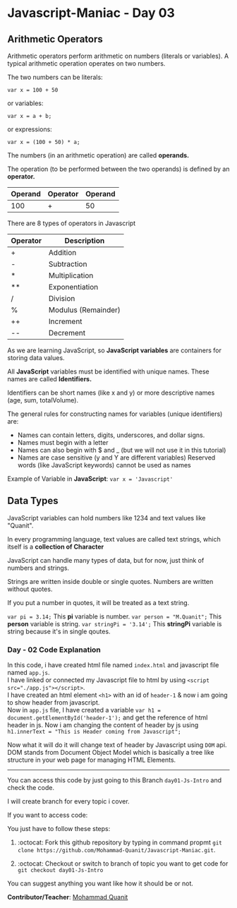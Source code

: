 # Javascript-Maniac - Day 03
## Arithmetic Operators
Arithmetic operators perform arithmetic on numbers (literals or variables).
A typical arithmetic operation operates on two numbers.

The two numbers can be literals:

`var x = 100 + 50`

or variables:

`var x = a + b;`

or expressions:

`var x = (100 + 50) * a;`

The numbers (in an arithmetic operation) are called <b>operands.</b>

The operation (to be performed between the two operands) is defined by an <b>operator.</b>


Operand | Operator | Operand
--- | --- | --- |
100 | + | 50


There are 8 types of operators in Javascript


Operator | Description
--- | --- 
| + | Addition
| - | Subtraction
| * | Multiplication
|** | Exponentiation
| / | Division
| % | Modulus (Remainder)
|++| Increment
|--| Decrement


As we are learning JavaScript, so <b>JavaScript variables</b> are containers for storing data values.

All <b>JavaScript</b> variables must be identified with unique names. These names are called <b>Identifiers.</b>

Identifiers can be short names (like x and y) or more descriptive names (age, sum, totalVolume).

The general rules for constructing names for variables (unique identifiers) are:

* Names can contain letters, digits, underscores, and dollar signs.
* Names must begin with a letter
* Names can also begin with $ and _ (but we will not use it in this tutorial)
* Names are case sensitive (y and Y are different variables)
Reserved words (like JavaScript keywords) cannot be used as names

Example of Variable in <b>JavaScript</b>: `var x = 'Javascript'`


## Data Types
JavaScript variables can hold numbers like 1234 and text values like "Quanit".

In every programming language, text values are called text strings, which itself is a <b>collection of Character</b>

JavaScript can handle many types of data, but for now, just think of numbers and strings.

Strings are written inside double or single quotes. Numbers are written without quotes.

If you put a number in quotes, it will be treated as a text string.

`var pi = 3.14;`  This <b>pi</b> variable is number.
`var person = "M.Quanit";`  This <b>person</b> variable is string.
`var stringPi = '3.14';`  This <b>stringPi</b> variable is string because it's in single qoutes.

### Day - 02 Code Explanation
In this code, i have created html file named `index.html` and javascript file named `app.js`. <br />
I have linked or connected my Javascript file to html by using `<script src="./app.js"></script>`.  <br />
I have created an html element `<h1>` with an id of `header-1` & now i am going to show header from javascript.  <br />
Now in `app.js` file, I have created a variable `var h1 = document.getElementById('header-1');` and get the reference of html header in js. Now i am changing the content of header by js using `h1.innerText = "This is Header coming from Javascript";` <br />

Now what it will do it will change text of header by Javascript using `DOM` api.  <br />
DOM stands from Document Object Model which is basically a tree like structure in your web page for managing HTML Elements.


<hr />

You can access this code by just going to this Branch `day01-Js-Intro` and check the code.


I will create branch for every topic i cover.

If you want to access code:

You just have to follow these steps:

1) :octocat: Fork this github repository by typing in command propmt `git clone https://github.com/Mohammad-Quanit/Javascript-Maniac.git`.

2) :octocat: Checkout or switch to branch of topic you want to get code for `git checkout day01-Js-Intro`

You can suggest anything you want like how it should be or not. 

<b>Contributor/Teacher</b>: [Mohammad Quanit](https://mohammad-quanit.github.io/)

